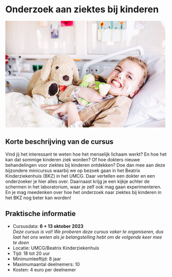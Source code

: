 # Onderzoek aan ziektes bij kinderen

![ziektes](ziektes.jpg)

## Korte beschrijving van de cursus
Vind jij het interessant te weten hoe het menselijk lichaam werkt? En hoe het kan dat sommige kinderen ziek worden? Of hoe dokters nieuwe behandelingen voor ziektes bij kinderen ontdekken? Doe dan mee aan deze bijzondere minicursus waarbij we op bezoek gaan in het Beatrix Kinderziekenhuis (BKZ) in het UMCG. Daar vertellen een dokter en een onderzoeker je hier alles over. Daarnaast krijg je een kijkje achter de schermen in het laboratorium, waar je zelf ook mag gaan experimenteren. En je mag meedenken over hoe het onderzoek naar ziektes bij kinderen in het BKZ nog beter kan worden!

## Praktische informatie
- Cursusdata: **6 + 13 oktober 2023**
  <br>*Deze cursus is vol! We proberen deze cursus vaker te organiseren, dus laat het ons weten als je belangstelling hebt om de volgende keer mee te doen*</br>
- Locatie: UMCG/Beatrix Kinderziekenhuis
- Tijd: 18 tot 20 uur
- Minimumleeftijd: 8 jaar
- Maximumaantal deelnemers: 10
- Kosten: 4 euro per deelnemer



